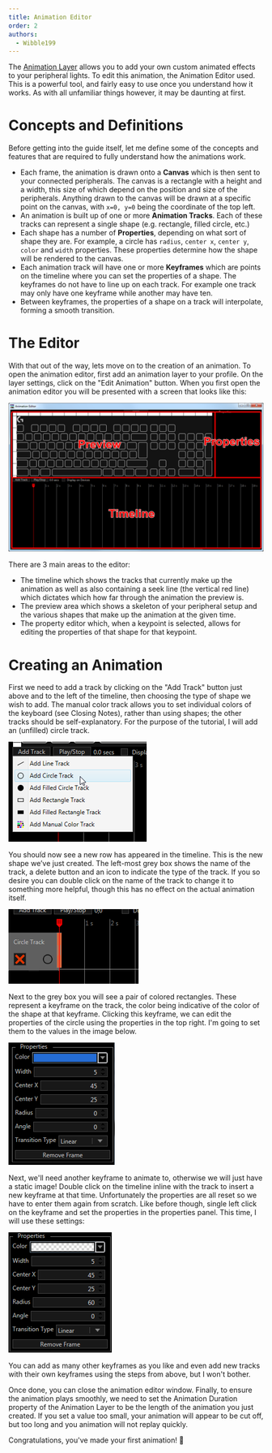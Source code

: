 ```yaml
---
title: Animation Editor
order: 2
authors:
  - Wibble199
---
```


The [Animation Layer](../reference-layers/animation.html) allows you to add your own custom animated effects to your peripheral lights. To edit this animation, the Animation Editor used. This is a powerful tool, and fairly easy to use once you understand how it works. As with all unfamiliar things however, it may be daunting at first.


# Concepts and Definitions
Before getting into the guide itself, let me define some of the concepts and features that are required to fully understand how the animations work.
- Each frame, the animation is drawn onto a **Canvas** which is then sent to your connected peripherals. The canvas is a rectangle with a height and a width, this size of which depend on the position and size of the peripherals. Anything drawn to the canvas will be drawn at a specific point on the canvas, with `x=0, y=0` being the coordinate of the top left.
- An animation is built up of one or more **Animation Tracks**. Each of these tracks can represent a single shape (e.g. rectangle, filled circle, etc.)
- Each shape has a number of **Properties**, depending on what sort of shape they are. For example, a circle has `radius`, `center x`, `center y`, `color` and `width` properties. These properties determine how the shape will be rendered to the canvas.
- Each animation track will have one or more **Keyframes** which are points on the timeline where you can set the properties of a shape. The keyframes do not have to line up on each track. For example one track may only have one keyframe while another may have ten.
- Between keyframes, the properties of a shape on a track will interpolate, forming a smooth transition.


# The Editor
With that out of the way, lets move on to the creation of an animation. To open the animation editor, first add an animation layer to your profile. On the layer settings, click on the "Edit Animation" button. When you first open the animation editor you will be presented with a screen that looks like this:

![The main screen of the Animation Editor labelled showing the main controls](../../assets/img/docs/animation-editor-1.png)

There are 3 main areas to the editor:
- The timeline which shows the tracks that currently make up the animation as well as also containing a seek line (the vertical red line) which dictates which how far through the animation the preview is.
- The preview area which shows a skeleton of your peripheral setup and the various shapes that make up the animation at the given time.
- The property editor which, when a keypoint is selected, allows for editing the properties of that shape for that keypoint.


# Creating an Animation
First we need to add a track by clicking on the "Add Track" button just above and to the left of the timeline, then choosing the type of shape we wish to add. The manual color track allows you to set individual colors of the keyboard (see Closing Notes), rather than using shapes; the other tracks should be self-explanatory. For the purpose of the tutorial, I will add an (unfilled) circle track.

![Adding a circle track to the timeline](../../assets/img/docs/animation-editor-2.png)

You should now see a new row has appeared in the timeline. This is the new shape we’ve just created. The left-most grey box shows the name of the track, a delete button and an icon to indicate the type of the track. If you so desire you can double click on the name of the track to change it to something more helpful, though this has no effect on the actual animation itself.

![The newly created circle track on the timeline](../../assets/img/docs/animation-editor-3.png)

Next to the grey box you will see a pair of colored rectangles. These represent a keyframe on the track, the color being indicative of the color of the shape at that keyframe. Clicking this keyframe, we can edit the properties of the circle using the properties in the top right. I'm going to set them to the values in the image below.

![Properties for the first keyframe](../../assets/img/docs/animation-editor-4.png)

Next, we'll need another keyframe to animate to, otherwise we will just have a static image! Double click on the timeline inline with the track to insert a new keyframe at that time. Unfortunately the properties are all reset so we have to enter them again from scratch. Like before though, single left click on the keyframe and set the properties in the properties panel. This time, I will use these settings:

![Properties for the first keyframe](../../assets/img/docs/animation-editor-5.png)

You can add as many other keyframes as you like and even add new tracks with their own keyframes using the steps from above, but I won't bother.

Once done, you can close the animation editor window. Finally, to ensure the animation plays smoothly, we need to set the Animation Duration property of the Animation Layer to be the length of the animation you just created. If you set a value too small, your animation will appear to be cut off, but too long and you animation will not replay quickly.

Congratulations, you've made your first animation! :tada: